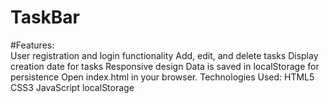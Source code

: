 # TaskBar
#Features:
<br>
User registration and login functionality
Add, edit, and delete tasks
Display creation date for tasks
Responsive design
Data is saved in localStorage for persistence
Open index.html in your browser.
Technologies Used:
HTML5
CSS3
JavaScript
localStorage

